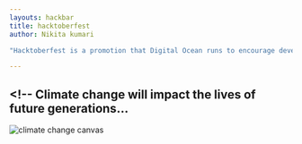 ```yaml
---
layouts: hackbar
title: hacktoberfest
author: Nikita kumari

"Hacktoberfest is a promotion that Digital Ocean runs to encourage developers to contribute patches to open-source..."

---
```


## <!-- Climate change will impact the lives of future generations...
![climate change canvas]({{site.baseurl}}}/assets/images/Nikita_kumari.jpg)
